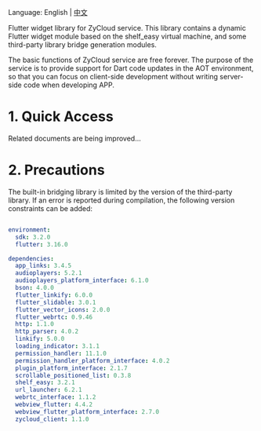 Language: English | [中文](https://github.com/yangfanyu/zycloud_widget/blob/main/README.zh-cn.md)

Flutter widget library for ZyCloud service. This library contains a dynamic Flutter widget module based on the shelf_easy virtual machine, and some third-party library bridge generation modules.

The basic functions of ZyCloud service are free forever. The purpose of the service is to provide support for Dart code updates in the AOT environment, so that you can focus on client-side development without writing server-side code when developing APP.

# 1. Quick Access

Related documents are being improved...

# 2. Precautions

The built-in bridging library is limited by the version of the third-party library. If an error is reported during compilation, the following version constraints can be added:

```yaml

environment:
  sdk: 3.2.0
  flutter: 3.16.0

dependencies:
  app_links: 3.4.5
  audioplayers: 5.2.1
  audioplayers_platform_interface: 6.1.0
  bson: 4.0.0
  flutter_linkify: 6.0.0
  flutter_slidable: 3.0.1
  flutter_vector_icons: 2.0.0
  flutter_webrtc: 0.9.46
  http: 1.1.0
  http_parser: 4.0.2
  linkify: 5.0.0
  loading_indicator: 3.1.1
  permission_handler: 11.1.0
  permission_handler_platform_interface: 4.0.2
  plugin_platform_interface: 2.1.7
  scrollable_positioned_list: 0.3.8
  shelf_easy: 3.2.1
  url_launcher: 6.2.1
  webrtc_interface: 1.1.2
  webview_flutter: 4.4.2
  webview_flutter_platform_interface: 2.7.0
  zycloud_client: 1.1.0

```